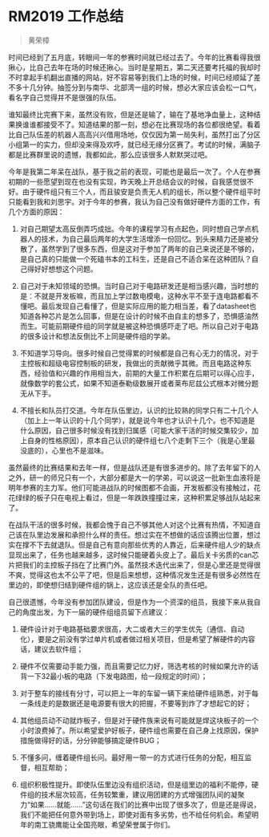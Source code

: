 # RM2019 工作总结
> 黄荣樟

时间已经到了五月底，转眼间一年的参赛时间就已经过去了。今年的比赛看得我很揪心，比自己去年在场的时候还揪心。当时是星期五，第二天还要考托福的我却时不时拿起手机翻出直播的网站，好不容易等到我们上场的时候，时间已经顺延了差不多十几分钟。抽签分到与南华、北部湾一组的时候，想必大家应该会松一口气，看名字自己觉得并不是很强的队伍。

谁知最终比完赛下来，虽然没有败，但是还是输了，输在了基地净血量上，这种结果换谁谁都接受不了。知道结果的那一刻，想必在比赛现场的各位都很绝望。看着比自己队伍差的机器人高高兴兴借用场地，仅仅因为第一局失利，虽然打出了分区小组第一的实力，但却没来得及欢呼，就已经无缘分区赛了。考试的时候，满脑子都是比赛群里说的遗憾，我都如此，那么应该很多人默默哭过吧。

今年是我第二年呆在战队，基于我之前的表现，可能也是最后一次了。个人在参赛初期的一些愿望到现在也没有实现，昨天晚上开总结会议的时候，自我感觉很不好。由于硬件组只有三个人，而且骏安是负责无人机的组长，所以整个硬件组平时只能看到我和刘思宇。对于今年的参赛，我认为自己没有做好硬件方面的工作，有几个方面的原因：

1.	对自己期望太高反倒弄巧成拙。今年的课程学习有点起色，同时想自己学点机器人的技术，为自己最后两年的大学生活增添一份回忆。到头来精力还是被分散了，虽然学到了很多东西，但是这对于参加了两年的自己来说还是不够的，是自己真的只能做一个死磕书本的工科生，还是自己不适合呆在这种团队？自己得好好想想这个问题。

2.	自己对于未知领域的恐惧。当时自己对于电路研发还是相当感兴趣，当时想的是：不就是开发板嘛，而且加上学过数电模电，这种水平不至于连电路都看不懂吧。最后发现自己看懂了，但是实际应用的能力相当差，看了datasheet也知道各种芯片是怎么回事，但是在设计的时候不由自主的想多了，恐惧感油然而生。可能前期硬件组的同学就是被这种恐惧感吓走了吧。所以自己对于电路的很多设计和想法反倒比不上同是硬件组的学弟。

3.	不知道学习导向。很多时候自己觉得累的时候都是自己有心无力的情况，对于主控板和超级电容控制板的研发，我做出的贡献微乎其微。而且电路这种东西，经验值和兴趣的作用相当大，前期的大量工作积累在后期可以得心应手，就像数学的套公式，如果不知道泰勒级数展开或者莱布尼兹公式根本对微分题无从下手。

4.	不擅长和队员打交道。今年在队伍里边，认识的比较熟的同学只有二十几个人（加上上一年认识的十几个同学），就是说今年也才认识十几个。也不知道是什么原因，自己很多时候没有找到归属感（可能大家干活的时候交集较少，加上自身的性格原因），原本自己认识的硬件组七八个走剩下三个（我是心里最没底的），心里也不是滋味。

虽然最终的比赛结果和去年一样，但是战队还是有很多进步的。除了去年留下的人之外，研一的师兄只有一个，大部分都是大一的学弟，可以说这一批新生血液将是明年参赛的主力军。他们可能进战队的时候图都不会画，开发板都没有接触过，花花绿绿的板子只在电视上看过，但是一年跌跌撞撞过来，这种积累足够战队站起来了。

在战队干活的很多时候，我都会愧于自己不够其他人对这个比赛有热情，不知道自己该在队里边发展和承担什么样的责任。想过实在不想做的话应该腾出位置，想过实在撑不下去就退队。但是自己有意向那些优秀的人靠近，后来硬件组人少的缺点显现出来了，任务也越来越多，这时候只能硬着头皮上了。最后关卡劣质的can芯片把我们的主控板子挡在了比赛门外。虽然技术迭代出来了，但是心里还是觉得很不爽，觉得这也太不公平了吧，但是后来想想，这种情况发生还是有很多必然性在里边的，即使想归结到硬件组的锅上，这应该还是全队的责任吧。

自己很遗憾，今年没有参加团队建设，但是作为一个资深的组员，我接下来从我自己的角度出发，为下一届的硬件组组员留下点建议：

1.	硬件设计对于电路基础要求很高，大二或者大三的学生优先（通信、自动化），要是之前没有学过单片机或者做过相关项目，但是希望了解硬件的内容话，建议去软件组；

2.	硬件不仅需要动手能力强，而且需要记忆力好，筛选考核的时候如果允许的话背一下32最小板的电路（下发电路图，给一段规定的时间）；

3.	对于整车的接线有分寸，可以把上一年的车留一辆下来给硬件组熟悉，对于每一条线走的是数据还是电源要有很大的把握，不要等到炸了才想起它的好；

4.	其他组员动不动就炸板子，但是对于硬件族来说有可能就是焊这块板子的一个小时浪费掉了。所以希望爱护好板子，硬件组也需要在自己身上找原因，保护措施做得好的话，分分钟能够搞定硬件BUG；

5.	不懂多问，缠着硬件组长问。最好用一带一的方式进行任务的分配，相互监督，相互帮助；

6.	组织积极性提升。即使队伍里边没有组织活动，但是组里边的福利不能停，硬件组的技术层次较高，任务较繁重，建议用团建的方式增强团队间的凝聚力“如果……就能……”这句话在我们的比赛中出现了很多次了，但是还是得说，我们不能把任何意外带到场上，即使对面有多劣势，也不给任何机会。希望明年的南工骁鹰能让全国亮眼，希望荣誉属于你们。
